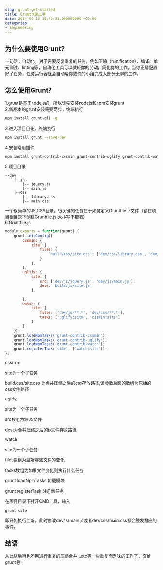 ```yaml
---
slug: grunt-get-started
title: Grunt快速上手
date: 2014-09-18 16:49:31.000000000 +08:00
categories:
- Engineering
---
```


## 为什么要使用Grunt?
一句话：自动化。对于需要反复重复的任务，例如压缩（minification）、编译、单元测试、linting等，自动化工具可以减轻你的劳动，简化你的工作。当你正确配置好了任务，任务运行器就会自动帮你或你的小组完成大部分无聊的工作。
## 怎么使用Grunt?
1.grunt是基于nodejs的，所以请先安装nodejs和npm安装grunt   
2.新版本的grunt安装需要两步，终端执行   

```bash
npm install grunt-cli -g
```

3.进入项目目录，终端执行   

```bash
npm install grunt --save-dev
```

4.安装常用插件

```bash
npm install grunt-contrib-cssmin grunt-contrib-uglify grunt-contrib-watch --save-dev
```

5.项目目录

```
--dev
    |--js
        |-- jquery.js
        |-- main.js
    |--css
        |-- library.css
        |-- main.css
```

一个很简单的JS,CSS目录，很关键的任务在于如何定义Gruntfile.js文件（请在项目根目录下创建Gruntfile.js,大小写不能错）   
6.Gruntfile.js

```javascript
module.exports = function(grunt) {
    grunt.initConfig({
        cssmin: {
            site: {
                files: {
                    'build/css/site.css': ['dev/css/library.css', 'dev/css/main.css']
                }
            },
        },
        uglify: {
            site: {
                src: ['dev/js/jquery.js', 'dev/js/main.js'],
                dest: 'build/js/site.js'
            },

        },
        watch: {
            site: {
                files: ['dev/js/**.*', 'dev/css/**.*'],
                tasks: ['uglify:site', 'cssmin:site']
            }
        }
    });
    grunt.loadNpmTasks('grunt-contrib-cssmin');
    grunt.loadNpmTasks('grunt-contrib-uglify');
    grunt.loadNpmTasks('grunt-contrib-watch');
    grunt.registerTask('site', ['watch:site']);
};
```

cssmin:

site为一个子任务

build/css/site.css 为合并压缩之后的css存放路径,该参数后面的数组为原始的css文件路径

uglify:

site为一个子任务

src数组为源JS文件

dest为合并压缩之后的js文件存放路径

watch

site为一个子任务

files数组为监听哪些文件的变化

tasks数组为如果文件变化则执行什么任务

grunt.loadNpmTasks 加载模块

grunt.registerTask 注册新任务

在项目目录下打开CMD工具，输入

```bash
grunt site
```

即开始执行监听，此时修改dev/js/main.js或者dev/css/main.css都会触发相应的事件。

## 结语
从此以后再也不用进行重复的压缩合并...etc等一些重复而乏味的工作了，交给grunt吧！